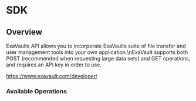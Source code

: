 # SDK

## Overview

ExaVaults API allows you to incorporate ExaVaults suite of file transfer and user management tools into your own application.\nExaVault supports both POST (recommended when requesting large data sets) and GET operations, and requires an API key in order to use.

<https://www.exavault.com/developer/>
### Available Operations

